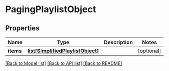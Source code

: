 # PagingPlaylistObject

## Properties
Name | Type | Description | Notes
------------ | ------------- | ------------- | -------------
**items** | [**list[SimplifiedPlaylistObject]**](SimplifiedPlaylistObject.md) |  | [optional] 

[[Back to Model list]](../README.md#documentation-for-models) [[Back to API list]](../README.md#documentation-for-api-endpoints) [[Back to README]](../README.md)

